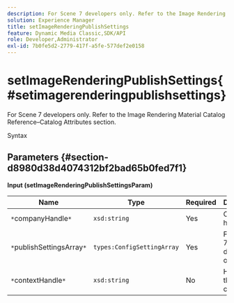 ```yaml
---
description: For Scene 7 developers only. Refer to the Image Rendering Material Catalog Reference–Catalog Attributes section.
solution: Experience Manager
title: setImageRenderingPublishSettings
feature: Dynamic Media Classic,SDK/API
role: Developer,Administrator
exl-id: 7b0fe5d2-2779-417f-a5fe-577def2e0158
---
```

# setImageRenderingPublishSettings{#setimagerenderingpublishsettings}

For Scene 7 developers only. Refer to the Image Rendering Material Catalog Reference–Catalog Attributes section.

 Syntax 

## Parameters {#section-d8980d38d4074312bf2bad65b0fed7f1}

**Input (setImageRenderingPublishSettingsParam)** 

|  Name  | Type  | Required  | Description  |
|---|---|---|---|
|  `*`companyHandle`*`  | `xsd:string`  | Yes  | Company handle.  |
|  `*`publishSettingsArray`*`  | `types:ConfigSettingArray`  | Yes  | For Scene 7 developers only.  |
|  `*`contextHandle`*`  | `xsd:string`  | No  | Handle to the publish context.  |
